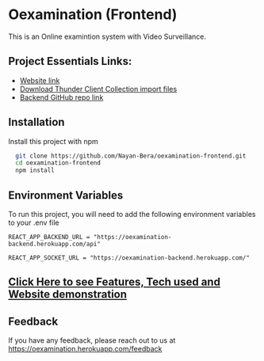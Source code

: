 # Oexamination (Frontend)

This is an Online examintion system with Video Surveillance.

## Project Essentials Links:

- [Website link](https://oexamination.herokuapp.com/)
- [Download Thunder Client Collection import files](https://drive.google.com/file/d/1-FCrBSEVCV9p1SL1IDzlPfsjFWoA50ln/view?usp=sharing)
- [Backend GitHub repo link](https://github.com/Nayan-Bera/oexamination)

## Installation

Install this project with npm

```bash
  git clone https://github.com/Nayan-Bera/oexamination-frontend.git
  cd oexamination-frontend
  npm install
```

## Environment Variables

To run this project, you will need to add the following environment variables to your .env file

`REACT_APP_BACKEND_URL = "https://oexamination-backend.herokuapp.com/api"`

`REACT_APP_SOCKET_URL = "https://oexamination-backend.herokuapp.com/"`

## [Click Here to see Features, Tech used and Website demonstration](https://drive.google.com/file/d/1U46rtSarfr111bin5vmNPGuceUwHXJLq/view?usp=sharing)

## Feedback

If you have any feedback, please reach out to us at https://oexamination.herokuapp.com/feedback
